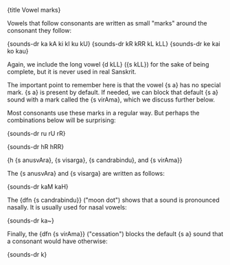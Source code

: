 {title Vowel marks}

Vowels that follow consonants are written as small "marks" around the consonant
they follow:

{sounds-dr ka kA ki kI ku kU}
{sounds-dr kR kRR kL kLL}
{sounds-dr ke kai ko kau}

Again, we include the long vowel {d kLL} ({s kLL}) for the sake of being
complete, but it is never used in real Sanskrit.

The important point to remember here is that the vowel {s a} has no special
mark. {s a} is present by default. If needed, we can block that default {s a}
sound with a mark called the {s virAma}, which we discuss further below.

Most consonants use these marks in a regular way. But perhaps the combinations
below will be surprising:

{sounds-dr ru rU rR}

{sounds-dr hR hRR}


{h {s anusvAra}, {s visarga}, {s candrabindu}, and {s virAma}}

The {s anusvAra} and {s visarga} are written as follows:

{sounds-dr kaM kaH}

The {dfn {s candrabindu}} ("moon dot") shows that a sound is pronounced
nasally. It is usually used for nasal vowels:

{sounds-dr ka~}

Finally, the {dfn {s virAma}} ("cessation") blocks the default {s a} sound that
a consonant would have otherwise:

{sounds-dr k}
